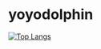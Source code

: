 # yoyodolphin
[![Top Langs](https://github-readme-stats.vercel.app/api/top-langs/?username=yoyodolphin)](https://github.com/anuraghazra/github-readme-stats)